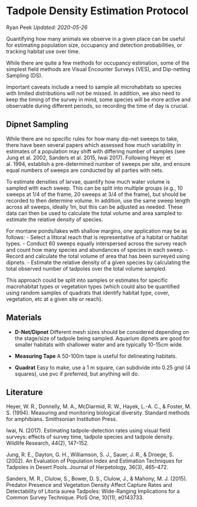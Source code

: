 Tadpole Density Estimation Protocol
================
Ryan Peek
*Updated: 2020-05-26*

Quantifying how many animals we observe in a given place can be useful
for estimating population size, occupancy and detection probabilities,
or tracking habitat use over time.

While there are quite a few methods for occupancy estimation, some of
the simplest field methods are Visual Encounter Surveys (VES), and
Dip-netting Sampling (DS).

Important caveats include a need to sample all microhabitats so species
with limited distributions will not be missed. In addition, we also need
to keep the timing of the survey in mind, some species will be more
active and observable during different periods, so recording the time of
day is crucial.

## Dipnet Sampling

While there are no specific rules for how many dip-net sweeps to take,
there have been several papers which assessed how much variability in
estimates of a population may shift with differing number of samples
(see Jung et al. 2002, Sanders et al. 2015, Iwai 2017). Following Heyer
et al. 1994, establish a pre-determined number of sweeps per site, and
ensure equal numbers of sweeps are conducted by all parties with nets.

To estimate densities of larvae, quantify how much water volume is
sampled with each sweep. This can be split into multiple groups (e.g.,
10 sweeps at 1/4 of the frame, 20 sweeps at 3/4 of the frame), but
should be recorded to then determine volume. In addition, use the same
sweep length across all sweeps, ideally 1m, but this can be adjusted as
needed. These data can then be used to calculate the total volume and
area sampled to estimate the relative density of species.

For montane ponds/lakes with shallow margins, one application may be as
follows: - Select a littoral reach that is representative of a habitat
or habitat types. - Conduct 60 sweeps equally interspersed across the
survey reach and count how many species and abundances of species in
each sweep. - Record and calculate the total volume of area that has
been surveyed using dipnets. - Estimate the relative density of a given
species by calculating the total observed number of tadpoles over the
total volume sampled.

This approach could be split into samples or estimates for specific
macrohabitat types or vegetation types (which could also be quantified
using random samples of quadrats that identify habitat type, cover,
vegetation, etc at a given site or reach).

## Materials

  - **D-Net/Dipnet** Different mesh sizes should be considered depending
    on the stage/size of tadpole being sampled. Aquarium dipnets are
    good for smaller habitats with shallower water and are typically
    10-15cm wide.

  - **Measuring Tape** A 50-100m tape is useful for delineating
    habitats.

  - **Quadrat** Easy to make, use a 1 m square, can subdivide into 0.25
    grid (4 squares), use pvc if preferred, but anything will do.

## Literature

Heyer, W. R., Donnelly, M. A., McDiarmid, R. W., Hayek, L.-A. C., &
Foster, M. S. (1994). Measuring and monitoring biological diversity.
Standard methods for amphibians. Smithsonian Institution Press.

Iwai, N. (2017). Estimating tadpole-detection rates using visual field
surveys: effects of survey time, tadpole species and tadpole density.
Wildlife Research, 44(2), 147–152.

Jung, R. E., Dayton, G. H., Williamson, S. J., Sauer, J. R., & Droege,
S. (2002). An Evaluation of Population Index and Estimation Techniques
for Tadpoles in Desert Pools. Journal of Herpetology, 36(3), 465–472.

Sanders, M. R., Clulow, S., Bower, D. S., Clulow, J., & Mahony, M. J.
(2015). Predator Presence and Vegetation Density Affect Capture Rates
and Detectability of Litoria aurea Tadpoles: Wide-Ranging Implications
for a Common Survey Technique. PloS One, 10(11), e0143733.
